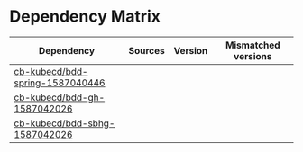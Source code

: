 # Dependency Matrix

Dependency | Sources | Version | Mismatched versions
---------- | ------- | ------- | -------------------
[cb-kubecd/bdd-spring-1587040446](https://github.com/cb-kubecd/bdd-spring-1587040446.git) |  | []() | 
[cb-kubecd/bdd-gh-1587042026](https://github.com/cb-kubecd/bdd-gh-1587042026.git) |  | []() | 
[cb-kubecd/bdd-sbhg-1587042026](https://github.com/cb-kubecd/bdd-sbhg-1587042026.git) |  | []() | 
